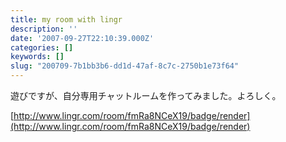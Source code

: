 ```yaml
---
title: my room with lingr
description: ''
date: '2007-09-27T22:10:39.000Z'
categories: []
keywords: []
slug: "200709-7b1bb3b6-dd1d-47af-8c7c-2750b1e73f64"
---
```

遊びですが、自分専用チャットルームを作ってみました。よろしく。

[http://www.lingr.com/room/fmRa8NCeX19/badge/render](http://www.lingr.com/room/fmRa8NCeX19/badge/render)